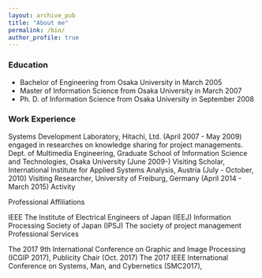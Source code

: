 ```yaml
---
layout: archive_pub
title: "About me"
permalink: /bio/
author_profile: true
---
```




### Education
* Bachelor of Engineering from Osaka University in March 2005
* Master of Information Science from Osaka University in March 2007
* Ph. D. of Information Science from Osaka University in September 2008

### Work Experience

Systems Development Laboratory, Hitachi, Ltd. (April 2007 - May 2009) 
engaged in researches on knowledge sharing for project managements.
Dept. of Multimedia Engineering, Graduate School of Information Science and Technologies, Osaka University (June 2009-)
Visiting Scholar, International Institute for Applied Systems Analysis, Austria (July - October, 2010)
Visiting Researcher, University of Freiburg, Germany (April 2014 - March 2015)
Activity

Professional Affiliations

IEEE
The Institute of Electrical Engineers of Japan (IEEJ)
Information Processing Society of Japan (IPSJ)
The society of project management
Professional Services

The 2017 9th International Conference on Graphic and Image Processing (ICGIP 2017), Publicity Chair (Oct. 2017)
The 2017 IEEE International Conference on Systems, Man, and Cybernetics (SMC2017), 
